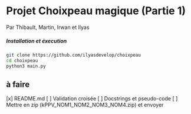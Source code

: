 # Projet Choixpeau magique (Partie 1)

Par Thibault, Martin, Irwan et Ilyas

##### Installation et éxecution
```bash
git clone https://github.com/ilyasdevelop/choixpeau
cd choixpeau
python3 main.py
```

## à faire
[x] README.md
[ ] Validation croisée
[ ] Docstrings et pseudo-code
[ ] Mettre en zip (kPPV_NOM1_NOM2_NOM3_NOM4.zip) et envoyer
